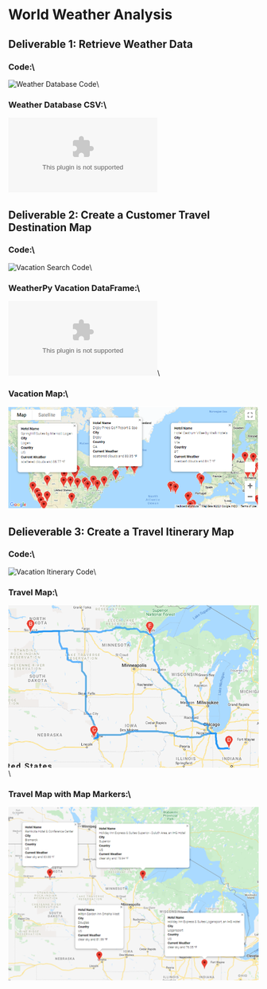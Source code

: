 # World Weather Analysis
## Deliverable 1: Retrieve Weather Data
### Code:\
![Weather Database Code](Weather_Database.ipynb)\
### Weather Database CSV:\
![WeatherPy Database](Weather_Database/WeatherPy_Database.csv)
## Deliverable 2: Create a Customer Travel Destination Map
### Code:\
![Vacation Search Code](Vacation_Search.ipynb)\
### WeatherPy Vacation DataFrame:\
![WeatherPy DataFrame](Vacation_Search/WeatherPy_vacation.csv)\
### Vacation Map:\
![Vacation map](Vacation_Search/WeatherPy_vacation_map.PNG)
## Delieverable 3: Create a Travel Itinerary Map
### Code:\
![Vacation Itinerary Code](Vacation_Itinerary.ipynb)\
### Travel Map:\
![Travel Map](Vacation_Itinerary/WeatherPy_travel_map.PNG)\
### Travel Map with Map Markers:\
![Travel Map with Markers](Vacation_Itinerary/WeatherPy_travel_map_markers.png)
